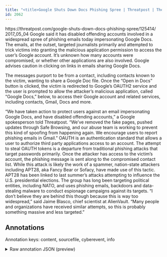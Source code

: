 ```yaml
---
title: "<title>Google Shuts Down Docs Phishing Spree | Threatpost | The first stop for security news</title>"
id: 2062
---
```


<title>Google Shuts Down Docs Phishing Spree | Threatpost | The first stop for security news</title>
<source> https://threatpost.com/google-shuts-down-docs-phishing-spree/125414/ </source>
<date> 2017_05_04 </date>
<text>
Google said it has disabled offending accounts involved in a widespread spree of phishing emails today impersonating Google Docs.
The emails, at the outset, targeted journalists primarily and attempted to trick victims into granting the malicious application permission to access the user’s Google account. It’s unknown how many accounts were compromised, or whether other applications are also involved. Google advises caution in clicking on links in emails sharing Google Docs.

The messages purport to be from a contact, including contacts known to the victim, wanting to share a Google Doc file. Once the “Open in Docs” button is clicked, the victim is redirected to Google’s OAUTH2 service and the user is prompted to allow the attacker’s malicious application, called “Google Docs,” below, to access their Google account and related services, including contacts, Gmail, Docs and more.

“We have taken action to protect users against an email impersonating Google Docs, and have disabled offending accounts,” a Google spokesperson told Threatpost. “We’ve removed the fake pages, pushed updates through Safe Browsing, and our abuse team is working to prevent this kind of spoofing from happening again. We encourage users to report phishing emails in Gmail.”
OAUTH is an authentication standard that allows a user to authorize third party applications access to an account. The attempt to steal OAUTH tokens is a departure from traditional phishing attacks that target passwords primarily. Once the attacker has access to the victim’s account, the phishing message is sent along to the compromised contact list.
While this attack is likely the work of a spammer, nation-state attackers including APT28, aka Fancy Bear or Sofacy, have made use of this tactic. APT28 has been linked to last summer’s attacks attempting to influence the U.S. presidential elections. The group has long been targeting political entities, including NATO, and uses phishing emails, backdoors and data-stealing malware to conduct espionage campaigns against its targets.
“I don’t believe they are behind this though because this is way too widespread,” said Jaime Blasco, chief scientist at AlienVault. “Many people and organizations have received similar attempts, so this is probably something massive and less targeted.”
</text>



## Annotations

Annotation keys: content, sourcefile, cyberevent, info

<details>
<summary>Raw annotation JSON (preview)</summary>

```json
{
  "content": "Google said it has disabled offending accounts involved in a widespread spree of phishing emails today impersonating Google Docs. The emails, at the outset, targeted journalists primarily and attempted to trick victims into granting the malicious application permission to access the user\u2019s Google account. It\u2019s unknown how many accounts were compromised, or whether other applications are also involved. Google advises caution in clicking on links in emails sharing Google Docs.  The messages purport to be from a contact, including contacts known to the victim, wanting to share a Google Doc file. Once the \u201cOpen in Docs\u201d button is clicked, the victim is redirected to Google\u2019s OAUTH2 service and the user is prompted to allow the attacker\u2019s malicious application, called \u201cGoogle Docs,\u201d below, to access their Google account and related services, including contacts, Gmail, Docs and more.  \u201cWe have taken action to protect users against an email impersonating Google Docs, and have disabled offending accounts,\u201d a Google spokesperson told Threatpost. \u201cWe\u2019ve removed the fake pages, pushed updates through Safe Browsing, and our abuse team is working to prevent this kind of spoofing from happening again. We encourage users to report phishing emails in Gmail.\u201d OAUTH is an authentication standard that allows a user to authorize third party applications access to an account. The attempt to steal OAUTH tokens is a departure from traditional phishing attacks that target passwords primarily. Once the attacker has access to the victim\u2019s account, the phishing message is sent along to the compromised contact list. While this attack is likely the work of a spammer, nation-state attackers including APT28, aka Fancy Bear or Sofacy, have made use of this tactic. APT28 has been linked to last summer\u2019s attacks attempting to influence the U.S. presidential elections. The group has long been targeting political entities, including NATO, and uses phishing emails, backdoors and data-stealing malware to conduct espionage campaigns against its targets. \u201cI don\u2019t believe they\u00a0are behind this though because this is way too widespread,\u201d said Jaime Blasco, chief scientist at AlienVault. \u201cMany people and organizations have received similar attempts, so this is probably something massive and less targeted.\u201d",
  "sourcefile": "2062.txt",
  "cyberevent": {
    "hopper": [
      {
        "index": 0,
        "relation": "Same",
        "events": [
          {
            "index": "E1",
            "type": "Attack",
            "realis": "Actual",
            "nugget": {
              "startOffset": 103,
              "index": "T1",
              "endOffset": 116,
              "text": "impersonating"
            },
            "argument": [
              {
                "index": "T4",
                "text": "phishing emails",
                "endOffset": 96,
                "role": {
                  "type": "Tool"
                },
                "startOffset": 81,
                "type": "File"
              },
              {
                "index": "T3",
                "text": "today",
                "endOffset": 102,
                "role": {
                  "type": "Time"
                },
                "startOffset": 97,
                "type": "Time"
              },
              {
                "index": "T2",
                "external_reference": {
                  "wikidataid": "Q9344"
                },
                "endOffset": 128,
                "role": {
                  "type": "Trusted-Entity"
                },
                "text": "Google Docs",
                "startOffset": 117,
                "type": "Software"
              }
            ],
            "subtype": "Phishing"
          },
          {
            "index": "E2",
            "type": "Attack",
            "realis": "Actual",
            "nugget"
```
</details>
